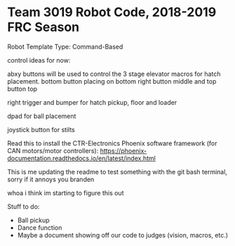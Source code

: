 # Team 3019 Robot Code, 2018-2019 FRC Season

Robot Template Type: Command-Based

control ideas for now:

abxy buttons will be used to control the 3 stage elevator macros for hatch placement. bottom button placing on bottom right button middle and top button top

right trigger and bumper for hatch pickup, floor and loader

dpad for ball placement

joystick button for stilts

Read this to install the CTR-Electronics Phoenix software framework (for CAN motors/motor controllers):
https://phoenix-documentation.readthedocs.io/en/latest/index.html

This is me updating the readme to test something with the git bash terminal, sorry if it annoys you branden

whoa i think im starting to figure this out

Stuff to do:
- Ball pickup
- Dance function
- Maybe a document showing off our code to judges (vision, macros, etc.)
